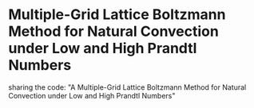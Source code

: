 # Multiple-Grid Lattice Boltzmann Method for Natural Convection under Low and High Prandtl Numbers
sharing the code: "A Multiple-Grid Lattice Boltzmann Method for Natural Convection under Low and High Prandtl Numbers"
